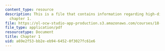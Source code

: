 ```yaml
---
content_type: resource
description: This is a file that contains information regarding high-dimensional statistics
  chapter 1.
file: https://ol-ocw-studio-app-production.s3.amazonaws.com/courses/18-s997-high-dimensional-statistics-spring-2015/a69e2f53bb2eeb9464520f3027fc61e6_MIT18_S997S15_Chapter1.pdf
file_type: application/pdf
resourcetype: Document
title: Chapter 1
uid: a69e2f53-bb2e-eb94-6452-0f3027fc61e6
---
```

